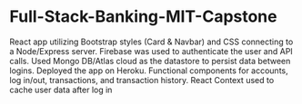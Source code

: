 # Full-Stack-Banking-MIT-Capstone

React app utilizing Bootstrap styles (Card & Navbar) and CSS connecting to a Node/Express server. 
Firebase was used to authenticate the user and API calls. Used Mongo DB/Atlas cloud as the datastore 
to persist data between logins. Deployed the app on Heroku. Functional components for accounts, log 
in/out, transactions, and transaction history. React Context used to cache user data 
after log in
